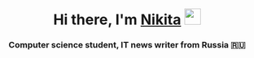 <h1 align="center">Hi there, I'm <a href="# ..." target="_blank">Nikita</a> 
<img src="https://raw.githubusercontent.com/Faynot/resume/main/img/glint.png" height="32"/></h1>
<h3 align="center">Computer science student, IT news writer from Russia 🇷🇺</h3>
